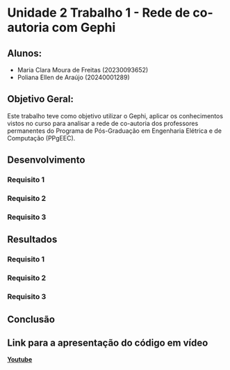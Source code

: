 # Unidade 2 Trabalho 1 - Rede de co-autoria com Gephi

## Alunos:  
- Maria Clara Moura de Freitas (20230093652)
- Poliana Ellen de Araújo (20240001289)

## Objetivo Geral:  
Este trabalho teve como objetivo utilizar o Gephi, aplicar os conhecimentos vistos no curso para analisar a rede de co-autoria dos professores permanentes do Programa de Pós-Graduação em Engenharia Elétrica e de Computação (PPgEEC).

<!-- [**Gov**](https://dados.gov.br/dados/conjuntos-dados/medicamentos-registrados-no-brasil) -->
<!-- [![Botão](https://dummyimage.com/60x20/575757/fff&text=Scopus)](https://www.scopus.com/home.uri?zone=header&origin=) -->


## Desenvolvimento



<!-- ![Grafo de Natal](https://github.com/polianaraujo/aed2/blob/main/U1T5_2/Images/rede_natal.png) -->

### Requisito 1




### Requisito 2



### Requisito 3


## Resultados

### Requisito 1


<!-- [Centralidade de Grau](https://github.com/polianaraujo/aed2/blob/main/U1T5_2/Images/Centralidade_de_Grau.png) -->

<!-- [Centralidade de Proximidade](https://github.com/polianaraujo/aed2/blob/main/U1T5_2/Images/Centralidade_de_Proximidade.png) -->

<!-- [Centralidade de Intermediação](https://github.com/polianaraujo/aed2/blob/main/U1T5_2/Images/Centralidade_de_Intermediação.png)  -->

<!-- [Centralidade de Autovetor](https://github.com/polianaraujo/aed2/blob/main/U1T5_2/Images/Centralidade_de_Autovetor.png)  -->

### Requisito 2


  
### Requisito 3


    

## Conclusão



## Link para a apresentação do código em vídeo

[**Youtube**]()

